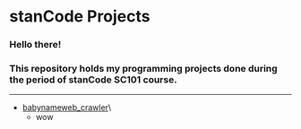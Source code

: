 # stanCode Projects
### Hello there!
### This repository holds my programming projects done during the period of stanCode SC101 course.
---------------------------------------------------------

* [babynameweb_crawler](https://github.com/Lydia-bot/MystanCodeProject/blob/main/stanCode_project/babynameweb_crawler/webcrawler.py)\
	* wow
